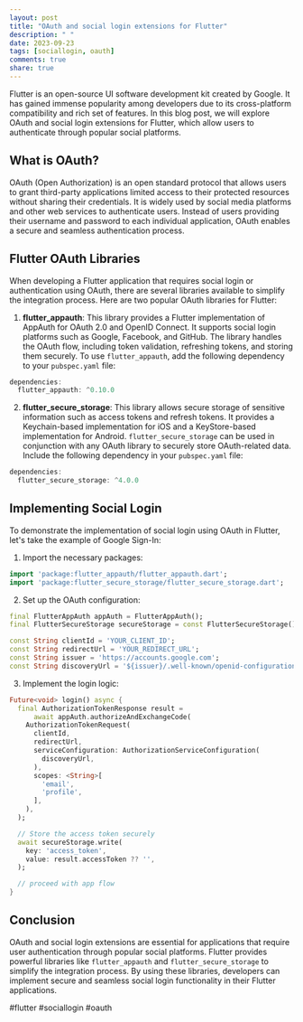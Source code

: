 ```yaml
---
layout: post
title: "OAuth and social login extensions for Flutter"
description: " "
date: 2023-09-23
tags: [sociallogin, oauth]
comments: true
share: true
---
```


Flutter is an open-source UI software development kit created by Google. It has gained immense popularity among developers due to its cross-platform compatibility and rich set of features. In this blog post, we will explore OAuth and social login extensions for Flutter, which allow users to authenticate through popular social platforms.

## What is OAuth?

OAuth (Open Authorization) is an open standard protocol that allows users to grant third-party applications limited access to their protected resources without sharing their credentials. It is widely used by social media platforms and other web services to authenticate users. Instead of users providing their username and password to each individual application, OAuth enables a secure and seamless authentication process.

## Flutter OAuth Libraries

When developing a Flutter application that requires social login or authentication using OAuth, there are several libraries available to simplify the integration process. Here are two popular OAuth libraries for Flutter:

1. **flutter_appauth**: This library provides a Flutter implementation of AppAuth for OAuth 2.0 and OpenID Connect. It supports social login platforms such as Google, Facebook, and GitHub. The library handles the OAuth flow, including token validation, refreshing tokens, and storing them securely. To use `flutter_appauth`, add the following dependency to your `pubspec.yaml` file:

```dart
dependencies:
  flutter_appauth: ^0.10.0
```

2. **flutter_secure_storage**: This library allows secure storage of sensitive information such as access tokens and refresh tokens. It provides a Keychain-based implementation for iOS and a KeyStore-based implementation for Android. `flutter_secure_storage` can be used in conjunction with any OAuth library to securely store OAuth-related data. Include the following dependency in your `pubspec.yaml` file:

```dart
dependencies:
  flutter_secure_storage: ^4.0.0
```

## Implementing Social Login

To demonstrate the implementation of social login using OAuth in Flutter, let's take the example of Google Sign-In:

1. Import the necessary packages:

```dart
import 'package:flutter_appauth/flutter_appauth.dart';
import 'package:flutter_secure_storage/flutter_secure_storage.dart';
```

2. Set up the OAuth configuration:

```dart
final FlutterAppAuth appAuth = FlutterAppAuth();
final FlutterSecureStorage secureStorage = const FlutterSecureStorage();

const String clientId = 'YOUR_CLIENT_ID';
const String redirectUrl = 'YOUR_REDIRECT_URL';
const String issuer = 'https://accounts.google.com';
const String discoveryUrl = '${issuer}/.well-known/openid-configuration';
```

3. Implement the login logic:

```dart
Future<void> login() async {
  final AuthorizationTokenResponse result =
      await appAuth.authorizeAndExchangeCode(
    AuthorizationTokenRequest(
      clientId,
      redirectUrl,
      serviceConfiguration: AuthorizationServiceConfiguration(
        discoveryUrl,
      ),
      scopes: <String>[
        'email',
        'profile',
      ],
    ),
  );

  // Store the access token securely
  await secureStorage.write(
    key: 'access_token',
    value: result.accessToken ?? '',
  );

  // proceed with app flow
}
```

## Conclusion

OAuth and social login extensions are essential for applications that require user authentication through popular social platforms. Flutter provides powerful libraries like `flutter_appauth` and `flutter_secure_storage` to simplify the integration process. By using these libraries, developers can implement secure and seamless social login functionality in their Flutter applications.

#flutter #sociallogin #oauth